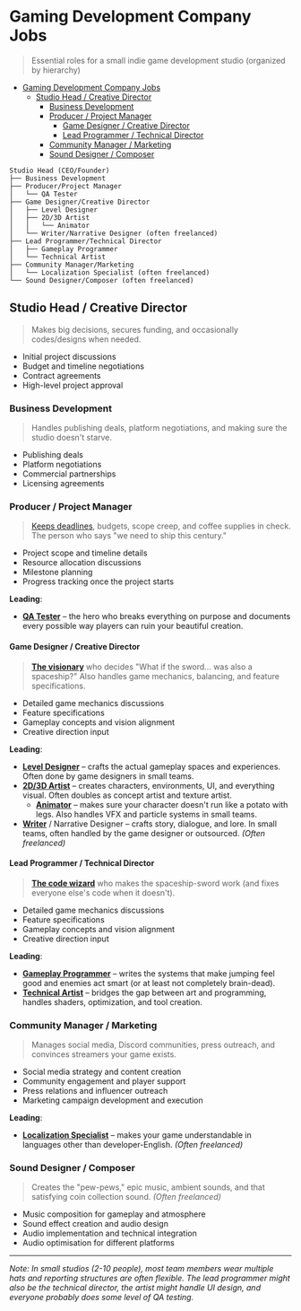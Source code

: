 # Gaming Development Company Jobs

> Essential roles for a small indie game development studio (organized by hierarchy)

- [Gaming Development Company Jobs](#gaming-development-company-jobs)
  - [Studio Head / Creative Director](#studio-head--creative-director)
    - [Business Development](#business-development)
    - [Producer / Project Manager](#producer--project-manager)
      - [Game Designer / Creative Director](#game-designer--creative-director)
      - [Lead Programmer / Technical Director](#lead-programmer--technical-director)
    - [Community Manager / Marketing](#community-manager--marketing)
    - [Sound Designer / Composer](#sound-designer--composer)

```
Studio Head (CEO/Founder)
├── Business Development
├── Producer/Project Manager
│   └── QA Tester
├── Game Designer/Creative Director
│   ├── Level Designer
│   ├── 2D/3D Artist
│   │   └── Animator
│   └── Writer/Narrative Designer (often freelanced)
├── Lead Programmer/Technical Director
│   ├── Gameplay Programmer
│   └── Technical Artist
├── Community Manager/Marketing
│   └── Localization Specialist (often freelanced)
└── Sound Designer/Composer (often freelanced)
```

## Studio Head / Creative Director

> Makes big decisions, secures funding, and occasionally codes/designs when needed.

- Initial project discussions
- Budget and timeline negotiations
- Contract agreements
- High-level project approval

### Business Development

> Handles publishing deals, platform negotiations, and making sure the studio doesn't starve.

- Publishing deals
- Platform negotiations
- Commercial partnerships
- Licensing agreements

### Producer / Project Manager

> [Keeps deadlines](./producer.md), budgets, scope creep, and coffee supplies in check. The person who says "we need to ship this century."

- Project scope and timeline details
- Resource allocation discussions
- Milestone planning
- Progress tracking once the project starts

**Leading**:

- **[QA Tester](./qa-tester.md)** – the hero who breaks everything on purpose and documents every possible way players can ruin your beautiful creation.

#### Game Designer / Creative Director

> **[The visionary](./game-designer.md)** who decides "What if the sword… was also a spaceship?" Also handles game mechanics, balancing, and feature specifications.

- Detailed game mechanics discussions
- Feature specifications
- Gameplay concepts and vision alignment
- Creative direction input

**Leading**:

- **[Level Designer](./level-designer.md)** – crafts the actual gameplay spaces and experiences. Often done by game designers in small teams.
- **[2D/3D Artist](./2d-3d-artist.md)** – creates characters, environments, UI, and everything visual. Often doubles as concept artist and texture artist.
  - **[Animator](./animator.md)** – makes sure your character doesn't run like a potato with legs. Also handles VFX and particle systems in small teams.
- **[Writer](./writer.md)** / Narrative Designer – crafts story, dialogue, and lore. In small teams, often handled by the game designer or outsourced. _(Often freelanced)_

#### Lead Programmer / Technical Director

> **[The code wizard](./lead-programmer.md)** who makes the spaceship-sword work (and fixes everyone else's code when it doesn't).

- Detailed game mechanics discussions
- Feature specifications
- Gameplay concepts and vision alignment
- Creative direction input

**Leading**:

- **[Gameplay Programmer](./gameplay-programmer.md)** – writes the systems that make jumping feel good and enemies act smart (or at least not completely brain-dead).
- **[Technical Artist](./technical-artist.md)** – bridges the gap between art and programming, handles shaders, optimization, and tool creation.

### Community Manager / Marketing

> Manages social media, Discord communities, press outreach, and convinces streamers your game exists.

- Social media strategy and content creation
- Community engagement and player support
- Press relations and influencer outreach
- Marketing campaign development and execution

**Leading**:

- **[Localization Specialist](./localization-specialist.md)** – makes your game understandable in languages other than developer-English. _(Often freelanced)_

### Sound Designer / Composer

> Creates the "pew-pews," epic music, ambient sounds, and that satisfying coin collection sound. _(Often freelanced)_

- Music composition for gameplay and atmosphere
- Sound effect creation and audio design
- Audio implementation and technical integration
- Audio optimisation for different platforms

---

_Note: In small studios (2-10 people), most team members wear multiple hats and reporting structures are often flexible. The lead programmer might also be the technical director, the artist might handle UI design, and everyone probably does some level of QA testing._
